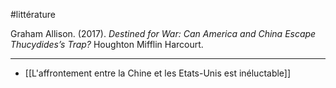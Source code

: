 #littérature 

Graham Allison. (2017). _Destined for War: Can America and China Escape Thucydides’s Trap?_ Houghton Mifflin Harcourt. 

---

- [[L'affrontement entre la Chine et les Etats-Unis est inéluctable]]